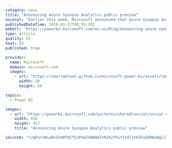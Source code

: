 ```yaml
---
category: news
title: "Announcing Azure Synapse Analytics public preview"
excerpt: "Earlier this week, Microsoft announced that Azure Synapse Analytics, the next generation of Azure SQL Data warehouse, is now available for public preview. Azure Synapse provides incredible performance over large data volumes and has built-in capabilities for data ingestion, data preparation, machine"
publishedDateTime: 2020-05-21T08:35:28Z
webUrl: "https://powerbi.microsoft.com/en-us/blog/announcing-azure-synapse-analytics-public-preview/"
type: article
quality: 82
heat: 82
published: true

provider:
  name: Microsoft
  domain: microsoft.com
  images:
    - url: "https://smartableai.github.io/microsoft-power-bi/assets/images/organizations/microsoft.com-50x50.jpg"
      width: 50
      height: 50

topics:
  - Power BI

images:
  - url: "https://powerbi.microsoft.com/pictures/shared/social/social-default-image.png"
    width: 418
    height: 417
    title: "Announcing Azure Synapse Analytics public preview"

secured: "rJqPar2WiaRnIkdHT0IT5sPkAZVH6WA7+MJ62fPuY1tUlIVkSFoE09WsWgiJ7MGWGoDU0KdtYMoK/CZlmXVxNK9D74ZtThe7T8J9/K6PBKlYzdxLu2MhlVsYuwQ2ov7nDuV4275LE5DrAU08C8lReMeCRcX3qyoc2krq/WjBbqXuS9bXJJAYolE6uwq80kPMYshP4of12UY6k8byaanjCql5JnQVJSaQMTlTYiYx7csvg0GTltC0B/CbUGZFSwRZ2U1GWnb+6JjRJxFJMkd13H3Ppvtrlgw5/63cix78B7clmllNkcnlT5QIyeZqagqYpbKhBlEcaFoRdhKSlubeFg==;LgNvxN7M8BemjLY2/KraGQ=="
---
```


